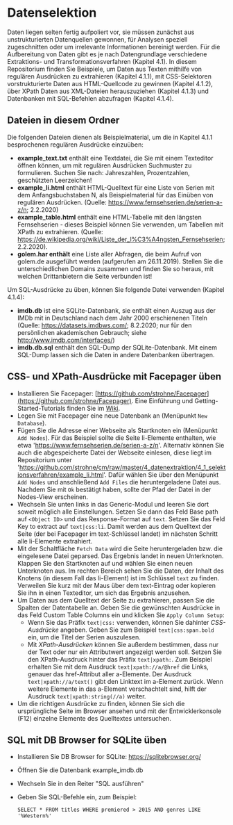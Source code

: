 # Datenselektion
Daten liegen selten fertig aufpoliert vor, sie müssen zunächst aus unstrukturierten Datenquellen gewonnen, für Analysen speziell zugeschnitten oder 
um irrelevante Informationen bereinigt werden. Für die Aufbereitung von Daten gibt es je nach Datengrundlage verschiedene Extraktions- und Transformationsverfahren (Kapitel 4.1). 
In diesem Repositorium finden Sie Beispiele, um Daten aus Texten mithilfe von regulären Ausdrücken zu extrahieren (Kapitel 4.1.1), 
mit CSS-Selektoren vorstrukturierte Daten aus HTML-Quellcode zu gewinnen (Kapitel 4.1.2), über XPath Daten aus XML-Dateien herauszuziehen (Kapitel 4.1.3) und 
Datenbanken mit SQL-Befehlen abzufragen (Kapitel 4.1.4).


## Dateien in diesem Ordner
Die folgenden Dateien dienen als Beispielmaterial, um die in Kapitel 4.1.1 besprochenen regulären Ausdrücke einzuüben:

- **example_text.txt** enthält eine Textdatei, die Sie mit einem Texteditor öffnen können, um mit regulären Ausdrücken Suchmuster zu formulieren. Suchen Sie nach: Jahreszahlen, Prozentzahlen, geschützten Leerzeichen!
- **example_li.html** enthält HTML-Quelltext für eine Liste von Serien mit dem Anfangsbuchstaben N, als Beispielmaterial für das Einüben von regulären Ausdrücken.  (Quelle: https://www.fernsehserien.de/serien-a-z/n; 2.2.2020)  
- **example_table.html** enthält eine HTML-Tabelle mit den längsten Fernsehserien - dieses Beispiel können Sie verwenden, um Tabellen mit XPath zu extrahieren. (Quelle: https://de.wikipedia.org/wiki/Liste_der_l%C3%A4ngsten_Fernsehserien; 2.2.2020).
- **golem.har enthält** eine Liste aller Abfragen, die beim Aufruf von golem.de ausgeführt werden (aufgerufen am 26.11.2019). Stellen Sie die unterschiedlichen Domains zusammen und finden Sie so heraus, mit welchen Drittanbietern die Seite verbunden ist! 

Um SQL-Ausdrücke zu üben, können Sie folgende Datei verwenden (Kapitel 4.1.4):
- **imdb.db** ist eine SQLite-Datenbank, sie enthält einen Auszug aus der IMDb mit in Deutschland nach dem Jahr 2000 erschienenen Titeln (Quelle: https://datasets.imdbws.com/; 8.2.2020; nur für den persönlichen akademischen Gebrauch; siehe http://www.imdb.com/interfaces/)  
- **imdb.db.sql** enthält den SQL-Dump der SQLite-Datenbank. Mit einem SQL-Dump lassen sich die Daten in andere Datenbanken übertragen.  

## CSS- und XPath-Ausdrücke mit Facepager üben
- Installieren Sie Facepager: [https://github.com/strohne/Facepager](https://github.com/strohne/Facepager). Eine Einführung und Getting-Started-Tutorials finden Sie im [Wiki](https://github.com/strohne/Facepager/wiki).
- Legen Sie mit Facepager eine neue Datenbank an (Menüpunkt `New Database`).
- Fügen Sie die Adresse einer Webseite als Startknoten ein (Menüpunkt `Add Nodes`). Für das Beispiel sollte die Seite li-Elemente enthalten, wie etwa 'https://www.fernsehserien.de/serien-a-z/n'. Alternativ können Sie auch die abgespeicherte Datei der Webseite einlesen, diese liegt im Repositorium unter 'https://github.com/strohne/cm/raw/master/4_datenextraktion/4_1_selektionsverfahren/example_li.html'. Dafür wählen Sie über den Menüpunkt `Add Nodes` und anschließend `Add Files` die heruntergeladene Datei aus. Nachdem Sie mit `Ok` bestätigt haben, sollte der Pfad der Datei in der Nodes-View erscheinen.  
- Wechseln Sie unten links in das Generic-Modul und leeren Sie dort soweit möglich alle Einstellungen. Setzen Sie dann das Feld Base path auf `<Object ID>` und das Response-Format auf `text`. Setzen Sie das Feld Key to extract auf `text|css:li`. Damit werden aus dem Quelltext der Seite (der bei Facepager im text-Schlüssel landet) im nächsten Schritt alle li-Elemente extrahiert. 
- Mit der Schaltfläche `Fetch Data` wird die Seite heruntergeladen bzw. die eingelesene Datei geparsed. Das Ergebnis landet in neuen Unterknoten. Klappen Sie den Startknoten auf und  wählen Sie einen neuen Unterknoten aus. Im rechten Bereich sehen Sie die Daten, der Inhalt des Knotens (in diesem Fall das li-Element) ist im Schlüssel `text` zu finden. Verweilen Sie kurz mit der Maus über dem text-Eintrag oder kopieren Sie ihn in einen Texteditor, um sich das Ergebnis anzusehen.
- Um Daten aus dem Quelltext der Seite zu extrahieren, passen Sie die Spalten der Datentabelle an. Geben Sie die gewünschten Ausdrücke in das Feld Custom Table Columns ein und klicken Sie `Apply Column Setup`:
  - Wenn Sie das Präfix `text|css:` verwenden, können Sie dahinter *CSS-Ausdrücke* angeben. Geben Sie zum Beispiel `text|css:span.bold` ein, um die Titel der Serien auszulesen. 
  - Mit *XPath-Ausdrücken* können Sie außerdem bestimmen, dass nur der Text oder nur ein Attributwert angezeigt werden soll. Setzen Sie den XPath-Ausdruck hinter das Präfix `text|xpath:`. Zum Beispiel erhalten Sie mit dem Ausdruck `text|xpath://a/@href` die Links, genauer das href-Attribut aller a-Elemente. Der Ausdruck `text|xpath://a/text()` gibt den Linktext im a-Element zurück. Wenn weitere Elemente in das a-Element verschachtelt sind, hilft der Ausdruck `text|xpath:string(//a)` weiter.
- Um die richtigen Ausdrücke zu finden, können Sie sich die ursprüngliche Seite im Browser ansehen und mit der Entwicklerkonsole (F12) einzelne Elemente des Quelltextes untersuchen.

## SQL mit DB Browser for SQLite üben
- Installieren Sie DB Browser for SQLite: https://sqlitebrowser.org/
- Öffnen Sie die Datenbank example_imdb.db
- Wechseln Sie in den Reiter "SQL ausführen"
- Geben Sie SQL-Befehle ein, zum Beispiel: 

  ```
  SELECT * FROM titles WHERE premiered > 2015 AND genres LIKE '%Western%'
  ```

